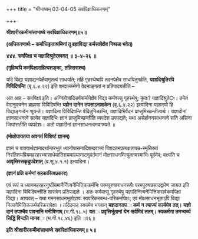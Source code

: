 +++
title = "श्रीभाष्यम् 03-04-05 सर्वापेक्षाधिकरणम्"

+++


**श्रीशारीरकमीमांसाभाष्ये** **सर्वापेक्षाधिकरणम्॥५॥**

**(अधिकरणार्थः – कर्माधिकृताश्रमिणां तु ब्रह्मविद्या कर्मसापेक्षैव निष्पन्ना भवेत्)**

**४४४**. **सर्वापेक्षा** **च** **यज्ञादिश्रुतेरश्ववत्** **॥** **३**–**४**–**२६** **॥**

**(गृहिष्वपि कर्मापेक्षाराहित्यशङ्का,** **तन्निरासश्च)**

यदि विद्या यज्ञाद्यनपेक्षैवामृतत्वं साधयति; तर्हि गृहस्थेष्वपि तदनपेक्षैव साधयितुमर्हति, **यज्ञादिश्रुतिरपि** **विविदिषन्ति** (बृ.६.४.२२) इति शब्दात्कर्मणो वेदनाङ्गतां न प्रतिपादयतीति –

अत आह – सर्वापेक्षा इति। अग्निहोत्रादिसर्वकर्मापेक्षैव विद्या कर्मवत्सु गृहस्थेषु; कुतः? यज्ञादिश्रुते**ः**। तमेतं वेदानुवचनेन ब्राह्मणा विविदिषन्ति **यज्ञेन** **दानेन** **तपसाऽनाशकेन** (बृ.६.४.२२) इत्यादिना यज्ञादयो हि विद्याङ्गत्वेन श्रूयन्ते। यज्ञादिना विविदिषन्ति वेदितुमिच्छन्ति, यज्ञादिभिर्वेदनं प्राप्तुमिच्छन्तीत्यर्थः। यज्ञादीनां ज्ञानसाधनत्वे सत्येव यज्ञादिभिः ज्ञानं प्राप्तुमिच्छन्तीति व्यपदेश उपपद्यते; यथा असेर्हाननसाधनत्वे सति असिना जिघांसतीति व्यपदेशः। अतो यज्ञादीनां ज्ञानसाधनत्वमवगम्यते ॥

**(मोक्षोपायतया अवगतं विशिष्टं ज्ञानम्)**

ज्ञानं च वाक्यार्थज्ञानादर्थान्तरभूतं ध्यानोपासनादिशब्दवाच्यं विशदतमप्रत्यक्षतापन्न-स्मृतिरूपं निरतिशयप्रियमहरहरभ्यासाधेयातिशयमाप्रयाणादनुवर्तमानं मोक्षसाधनमित्युक्तमस्माभिः पूर्वमेव; वक्ष्यति च **आवृत्तिरसकृदुपदेशात्** (ब्र.सू.४.१.१) इत्यादिना।

**(ज्ञानं प्रति कर्मणां सहकारित्वप्रकारः)**

एवं रूपं च ध्यानमहरहरनुष्ठीयमानैर्नित्यनैमित्तिककर्मभिः परमपुरुषाराधनरूपैः परमपुरुषप्रसादद्वारेण जायत इति यज्ञादिना विविदिषन्तीति शास्त्रेण प्रतिपाद्यते । अतः कर्मवत्सु गृहस्थेषु यज्ञादिनित्यनैमित्तिकसर्वकर्मापेक्षा विद्या। अश्ववत् – यथा गमनसाधनभूतोऽश्वः स्वपरिकरबन्ध-परिकर्मापेक्षः; एवं मोक्षसाधनभूताऽपि विद्या नित्यनैमित्तिककर्मपरिकरापेक्षा । तदिदमाह स्वयमेव भगवान् **यज्ञदानतप**ः **कर्म** **न** **त्याज्यं** **कार्यमेव** **तत्।** **यज्ञो** **दानं** **तपश्चैव** **पावनानि** **मनीषिणाम्** (भ.गी.१८.५) **यत**ः **प्रवृत्तिर्भूतानां** **येन** **सर्वमिदं** **ततम्।** **स्वकर्मणा** **तमभ्यर्च्य** **सिद्धिं** **विन्दति** **मानव**ः (भ.गी.१८.४६) इति ॥२६॥

**इति** **श्रीशारीरकमीमांसाभाष्ये** **सर्वापेक्षाधिकरणम्॥** **५॥**


